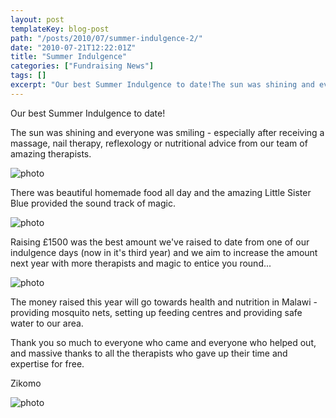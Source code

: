 ```yaml
---
layout: post
templateKey: blog-post
path: "/posts/2010/07/summer-indulgence-2/"
date: "2010-07-21T12:22:01Z"
title: "Summer Indulgence"
categories: ["Fundraising News"]
tags: []
excerpt: "Our best Summer Indulgence to date!The sun was shining and everyone was smiling - especially after ..."
---
```


Our best Summer Indulgence to date!

The sun was shining and everyone was smiling - especially after receiving a massage, nail therapy, reflexology or nutritional advice from our team of amazing therapists.

![photo](http://www.landirani.org/image_library/news/full_size/4c4700652b910indulgence_day_2010_(7).jpg)

There was beautiful homemade food all day and the amazing Little Sister Blue provided the sound track of magic.

![photo](http://www.landirani.org/image_library/news/full_size/4c4700bc2d5d9indulgence_day_2010_(10).jpg)

Raising £1500 was the best amount we've raised to date from one of our indulgence days (now in it's third year) and we aim to increase the amount next year with more therapists and magic to entice you round...

![photo](http://www.landirani.org/image_library/news/full_size/4c4700909fbf1indulgence_day_2010_(8).jpg)

The money raised this year will go towards health and nutrition in Malawi - providing mosquito nets, setting up feeding centres and providing safe water to our area.

Thank you so much to everyone who came and everyone who helped out, and massive thanks to all the therapists who gave up their time and expertise for free. 

Zikomo

![photo](http://www.landirani.org/image_library/news/full_size/4c47002db6f87indulgence_day_2010_(3).jpg)
